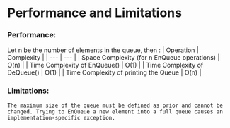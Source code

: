# Performance and Limitations
### Performance:
Let n be the number of elements in the queue, then :
| Operation | Complexity |
| --- | --- |
| Space Complexity (for n EnQueue operations) | O(n) |
| Time Complexity of EnQueue() | O(1) |
| Time Complexity of DeQueue() | O(1) |
| Time Complexity of printing the Queue | O(n) |

### Limitations:
    The maximum size of the queue must be defined as prior and cannot be changed. Trying to EnQueue a new element into a full queue causes an implementation-specific exception.



